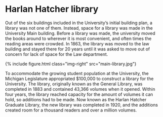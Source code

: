 # Harlan Hatcher library

 Out of the six buildings included in the University’s initial building plan, a library was not one of them.  Instead, space for a library was made in the University Main building. Before a library was made, the university moved the books around to wherever it is most convenient, and often times the reading areas were crowded. In 1863, the library was moved to the law building and stayed there for 20 years until it was asked to move out of concern for lack of space for the Law department.

{% include figure.html class="img-right" src="main-library.jpg"}

 To accommodate the growing student population at the University, the Michigan Legislature appropriated $100,000 to construct a library for the University. The library, originally known as the General Library, was completed in 1883 and contained 43,366 volumes when it opened.  Within four years, the library reached capacity for the amount of volumes it can hold, so additions had to be made. Now known as the Harlan Hatcher Graduate Library, the new library was completed in 1920, and the additions created room for a thousand readers and over a million volumes.
